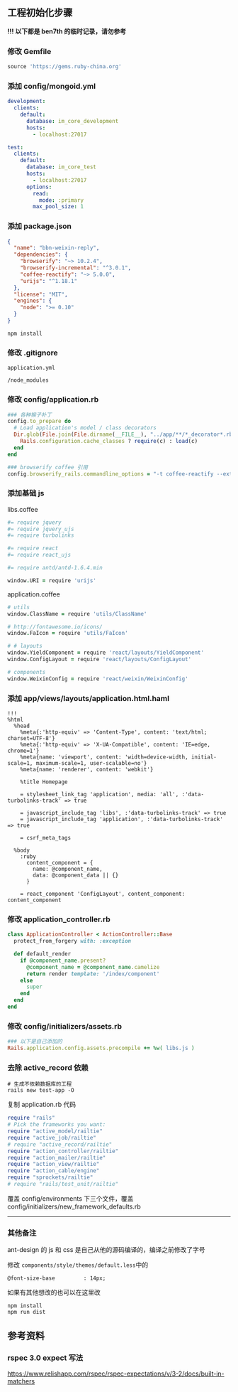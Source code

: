 ## 工程初始化步骤



**!!! 以下都是 ben7th 的临时记录，请勿参考**



### 修改 Gemfile

```ruby
source 'https://gems.ruby-china.org'
```



### 添加 config/mongoid.yml

```yaml
development:
  clients:
    default:
      database: im_core_development
      hosts:
        - localhost:27017

test:
  clients:
    default:
      database: im_core_test
      hosts:
        - localhost:27017
      options:
        read:
          mode: :primary
        max_pool_size: 1
```



### 添加 package.json

```json
{
  "name": "bbn-weixin-reply",
  "dependencies": {
    "browserify": "~> 10.2.4",
    "browserify-incremental": "^3.0.1",
    "coffee-reactify": "~> 5.0.0",
    "urijs": "^1.18.1"
  },
  "license": "MIT",
  "engines": {
    "node": ">= 0.10"
  }
}
```

```shell
npm install
```





### 修改 .gitignore

```
application.yml

/node_modules
```



### 修改 config/application.rb

```ruby
### 各种猴子补丁
config.to_prepare do
  # Load application's model / class decorators
  Dir.glob(File.join(File.dirname(__FILE__), "../app/**/*_decorator*.rb")) do |c|
    Rails.configuration.cache_classes ? require(c) : load(c)
  end
end

### browserify coffee 引用
config.browserify_rails.commandline_options = "-t coffee-reactify --extension='.coffee'"
```



### 添加基础 js

libs.coffee

```coffeescript
#= require jquery
#= require jquery_ujs
#= require turbolinks

#= require react
#= require react_ujs

#= require antd/antd-1.6.4.min

window.URI = require 'urijs'
```

application.coffee

```coffeescript
# utils
window.ClassName = require 'utils/ClassName'

# http://fontawesome.io/icons/
window.FaIcon = require 'utils/FaIcon'

# # layouts
window.YieldComponent = require 'react/layouts/YieldComponent'
window.ConfigLayout = require 'react/layouts/ConfigLayout'

# components
window.WeixinConfig = require 'react/weixin/WeixinConfig'
```



### 添加 app/views/layouts/application.html.haml

```haml
!!!
%html
  %head
    %meta{:'http-equiv' => 'Content-Type', content: 'text/html; charset=UTF-8'}
    %meta{:'http-equiv' => 'X-UA-Compatible', content: 'IE=edge, chrome=1'}
    %meta{name: 'viewport', content: 'width=device-width, initial-scale=1, maximum-scale=1, user-scalable=no'}
    %meta{name: 'renderer', content: 'webkit'}

    %title Homepage

    = stylesheet_link_tag 'application', media: 'all', :'data-turbolinks-track' => true

    = javascript_include_tag 'libs', :'data-turbolinks-track' => true
    = javascript_include_tag 'application', :'data-turbolinks-track' => true

    = csrf_meta_tags

  %body
    :ruby
      content_component = {
        name: @component_name,
        data: @component_data || {}
      }

    = react_component 'ConfigLayout', content_component: content_component
```



### 修改 application_controller.rb

```ruby
class ApplicationController < ActionController::Base
  protect_from_forgery with: :exception

  def default_render
    if @component_name.present?
      @component_name = @component_name.camelize
      return render template: '/index/component'
    else
      super
    end
  end
end
```



### 修改 config/initializers/assets.rb

```ruby
### 以下是自己添加的
Rails.application.config.assets.precompile += %w( libs.js )
```



### 去除 active_record 依赖

```shell
# 生成不依赖数据库的工程
rails new test-app -O
```

复制 application.rb 代码

```ruby
require "rails"
# Pick the frameworks you want:
require "active_model/railtie"
require "active_job/railtie"
# require "active_record/railtie"
require "action_controller/railtie"
require "action_mailer/railtie"
require "action_view/railtie"
require "action_cable/engine"
require "sprockets/railtie"
# require "rails/test_unit/railtie"
```

覆盖 config/environments 下三个文件，覆盖 config/initializers/new_framework_defaults.rb





-----------------------



### 其他备注

ant-design 的 js 和 css 是自己从他的源码编译的，编译之前修改了字号

修改 `components/style/themes/default.less`中的

```les
@font-size-base         : 14px;
```

如果有其他想改的也可以在这里改

```shell
npm install
npm run dist
```





## 参考资料

### rspec 3.0 expect 写法

https://www.relishapp.com/rspec/rspec-expectations/v/3-2/docs/built-in-matchers